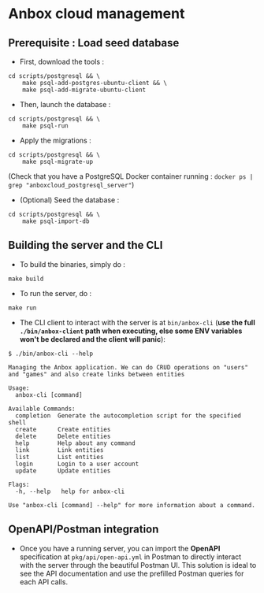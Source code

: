 # Anbox cloud management


## Prerequisite : Load seed database

* First, download the tools :

```
cd scripts/postgresql && \
    make psql-add-postgres-ubuntu-client && \
    make psql-add-migrate-ubuntu-client
```

* Then, launch the database :

```
cd scripts/postgresql && \
    make psql-run
```

* Apply the migrations :

```
cd scripts/postgresql && \
    make psql-migrate-up
```

(Check that you have a PostgreSQL Docker container running : `docker ps | grep "anboxcloud_postgresql_server"`)

* (Optional) Seed the database :

```
cd scripts/postgresql && \
    make psql-import-db
```

## Building the server and the CLI

* To build the binaries, simply do :

```
make build
```

* To run the server, do :

```
make run
```

* The CLI client to interact with the server is at `bin/anbox-cli` (**use the full `./bin/anbox-client` path when executing, else some ENV variables won't be declared and the client will panic**):

```
$ ./bin/anbox-cli --help

Managing the Anbox application. We can do CRUD operations on "users" and "games" and also create links between entities

Usage:
  anbox-cli [command]

Available Commands:
  completion  Generate the autocompletion script for the specified shell
  create      Create entities
  delete      Delete entities
  help        Help about any command
  link        Link entities
  list        List entities
  login       Login to a user account
  update      Update entities

Flags:
  -h, --help   help for anbox-cli

Use "anbox-cli [command] --help" for more information about a command.
```

## OpenAPI/Postman integration

* Once you have a running server, you can import the **OpenAPI** specification at `pkg/api/open-api.yml` in Postman to directly interact with the server through the beautiful Postman UI. This solution is ideal to see the API  documentation and use the prefilled Postman queries for each API calls.